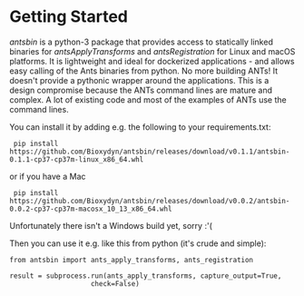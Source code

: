 Getting Started
===============

_antsbin_ is a python-3 package that provides access to statically linked binaries for _antsApplyTransforms_ and _antsRegistration_ for Linux and macOS platforms. It is lightweight and ideal for dockerized applications - and allows easy calling of the Ants binaries from python. No more building ANTs! It doesn't provide a pythonic wrapper around the applications. This is a design compromise because the ANTs command lines are mature and complex.  A lot of existing code and most of the examples of ANTs use the command lines.

You can install it by adding e.g. the following to your requirements.txt:

     pip install https://github.com/Bioxydyn/antsbin/releases/download/v0.1.1/antsbin-0.1.1-cp37-cp37m-linux_x86_64.whl
     
or if you have a Mac

     pip install https://github.com/Bioxydyn/antsbin/releases/download/v0.0.2/antsbin-0.0.2-cp37-cp37m-macosx_10_13_x86_64.whl

Unfortunately there isn't a Windows build yet, sorry :'(

Then you can use it e.g. like this from python (it's crude and simple):

    from antsbin import ants_apply_transforms, ants_registration

    result = subprocess.run(ants_apply_transforms, capture_output=True,
                        check=False)
